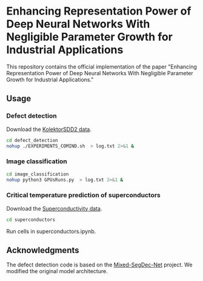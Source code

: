 # Enhancing Representation Power of Deep Neural Networks With Negligible Parameter Growth for Industrial Applications

This repository contains the official implementation of the paper "Enhancing Representation Power of Deep Neural Networks With Negligible Parameter Growth for Industrial Applications." 

## Usage

### Defect detection
Download the [KolektorSDD2 data](https://www.vicos.si/Downloads/KolektorSDD2).

```bash
cd defect_detection
nohup ./EXPERIMENTS_COMIND.sh  > log.txt 2>&1 &
```

### Image classification
```bash
cd image_classification
nohup python3 GPUsRuns.py  > log.txt 2>&1 &
```

### Critical temperature prediction of superconductors

Download the [Superconductivity data](https://archive.ics.uci.edu/dataset/464/superconductivty+data).
```bash
cd superconductors
```
Run cells in superconductors.ipynb.

## Acknowledgments

The defect detection code is based on the [Mixed-SegDec-Net](https://github.com/vicoslab/mixed-segdec-net-comind2021) project. We modified the original model architecture.
